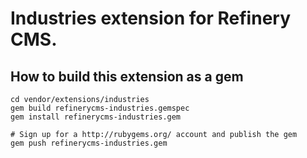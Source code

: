 # Industries extension for Refinery CMS.

## How to build this extension as a gem

    cd vendor/extensions/industries
    gem build refinerycms-industries.gemspec
    gem install refinerycms-industries.gem

    # Sign up for a http://rubygems.org/ account and publish the gem
    gem push refinerycms-industries.gem